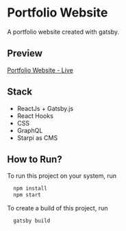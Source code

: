 # Portfolio Website

A portfolio website created with gatsby.

## Preview

[Portfolio Website - Live](https://portfoliowebsite-gatsby-dk.netlify.app/)

## Stack

- ReactJs + Gatsby.js
- React Hooks
- CSS
- GraphQL
- Starpi as CMS

## How to Run?

To run this project on your system, run

```bash
  npm install
  npm start
```

To create a build of this project, run

```bash
  gatsby build
```
